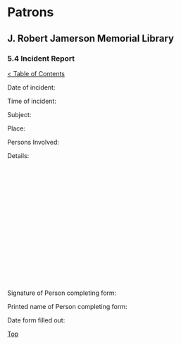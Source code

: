 [0]: ../README.md
[5.4]: incident-report.md

# Patrons
## J. Robert Jamerson Memorial Library
### 5.4 Incident Report
[< Table of Contents][0]

Date of incident:

Time of incident:

Subject:

Place:

Persons Involved:

Details:
```	
	
	
	
	
	
	
	
	
	
	
	
	
	
	
	
	
	
	
	
```
Signature of Person completing form:

Printed name of Person completing form:

Date form filled out:
	
[Top][5.4]